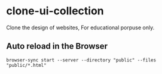 # clone-ui-collection
Clone the design of websites, For educational porpuse only.

## Auto reload in the Browser
```browser-sync start --server --directory "public" --files "public/*.html"```